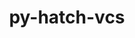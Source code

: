 ---
title: "py-hatch-vcs"
layout: cache
categories: [package, v0.19]
meta: {"versions": ["0.2.0"], "compilers": ["gcc@7.3.1"], "oss": ["amzn2"], "platforms": ["linux"], "targets": ["aarch64"], "stacks": ["aws-isc-aarch64"], "num_specs": 1, "num_specs_by_stack": {"aws-isc-aarch64": 1}}
spec_details: [{"hash": "hwa6g4bupudinjbfd5rnxaqtexlnfnnp", "compiler": "gcc@7.3.1", "versions": ["0.2.0"], "os": "amzn2", "platform": "linux", "target": "aarch64", "variants": ["build_system=python_pip"], "stacks": ["aws-isc-aarch64"], "size": "-", "tarball": "https://binaries.spack.io/releases/v0.19/build_cache/linux-amzn2-aarch64/gcc-7.3.1/py-hatch-vcs-0.2.0/linux-amzn2-aarch64-gcc-7.3.1-py-hatch-vcs-0.2.0-hwa6g4bupudinjbfd5rnxaqtexlnfnnp.spack"}]
---